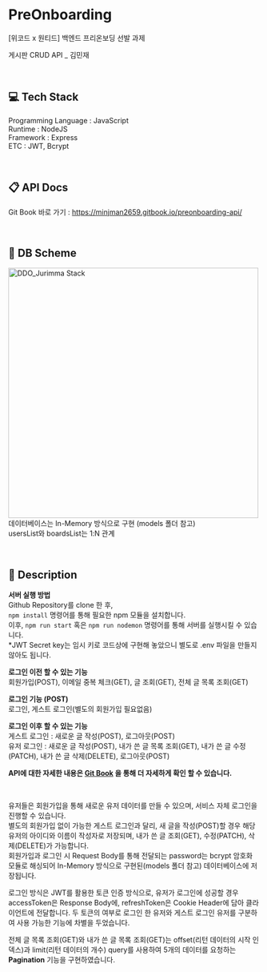 # PreOnboarding

[위코드 x 원티드] 백엔드 프리온보딩 선발 과제

게시판 CRUD API \_ 김민재

<br/>

## 💻 Tech Stack

Programming Language : JavaScript <br/>
Runtime : NodeJS <br/>
Framework : Express <br/>
ETC : JWT, Bcrypt

<br/>

## 📋 API Docs

Git Book 바로 가기 :
https://minjman2659.gitbook.io/preonboarding-api/

<br/>

## 💾 DB Scheme

<img width="500" alt="DDO_Jurimma Stack" src="https://media.discordapp.net/attachments/885202056355397686/901014078330380338/unknown.png"><br/>
데이터베이스는 In-Memory 방식으로 구현 (models 폴더 참고) <br/>
usersList와 boardsList는 1:N 관계

<br/>

## 🔎 Description

**서버 실행 방법** <br/>
Github Repository를 clone 한 후, <br/>`npm install` 명령어를 통해 필요한 npm 모듈을 설치합니다. <br/>
이후, `npm run start` 혹은 `npm run nodemon` 명령어를 통해 서버를 실행시킬 수 있습니다. <br/>
\*JWT Secret key는 임시 키로 코드상에 구현해 놓았으니 별도로 .env 파일을 만들지 않아도 됩니다. <br/>

**로그인 이전 할 수 있는 기능** <br/>
회원가입(POST), 이메일 중복 체크(GET), 글 조회(GET), 전체 글 목록 조회(GET)
<br/>

**로그인 기능 (POST)** <br/>
로그인, 게스트 로그인(별도의 회원가입 필요없음)
<br/>

**로그인 이후 할 수 있는 기능** <br/>
게스트 로그인 : 새로운 글 작성(POST), 로그아웃(POST) <br/>
유저 로그인 : 새로운 글 작성(POST), 내가 쓴 글 목록 조회(GET), 내가 쓴 글 수정(PATCH), 내가 쓴 글 삭제(DELETE), 로그아웃(POST)
<br/>

**API에 대한 자세한 내용은 [Git Book](https://minjman2659.gitbook.io/preonboarding-api/) 을 통해 더 자세하게 확인 할 수 있습니다.** <br/>

<br/>

유저들은 회원가입을 통해 새로운 유저 데이터를 만들 수 있으며, 서비스 자체 로그인을 진행할 수 있습니다. <br/>
별도의 회원가입 없이 가능한 게스트 로그인과 달리, 새 글을 작성(POST)할 경우 해당 유저의 아이디와 이름이 작성자로 저장되며, 내가 쓴 글 조회(GET), 수정(PATCH), 삭제(DELETE)가 가능합니다. <br/>
회원가입과 로그인 시 Request Body를 통해 전달되는 password는 bcrypt 암호화 모듈로 해싱되어 In-Memory 방식으로 구현된(models 폴더 참고) 데이터베이스에 저장됩니다. <br/>

로그인 방식은 JWT를 활용한 토큰 인증 방식으로, 유저가 로그인에 성공할 경우 accessToken은 Response Body에, refreshToken은 Cookie Header에 담아 클라이언트에 전달합니다. 두 토큰의 여부로 로그인 한 유저와 게스트 로그인 유저를 구분하여 사용 가능한 기능에 차별을 두었습니다. <br/>

전체 글 목록 조회(GET)와 내가 쓴 글 목록 조회(GET)는 offset(리턴 데이터의 시작 인덱스)과 limit(리턴 데이터의 개수) query를 사용하여 5개의 데이터를 요청하는 **Pagination** 기능을 구현하였습니다.

